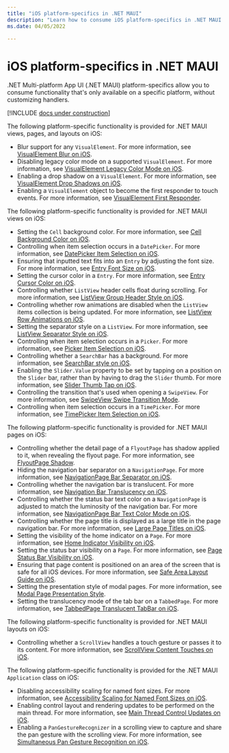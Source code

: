 ```yaml
---
title: "iOS platform-specifics in .NET MAUI"
description: "Learn how to consume iOS platform-specifics in .NET MAUI apps."
ms.date: 04/05/2022

---
```


# iOS platform-specifics in .NET MAUI

.NET Multi-platform App UI (.NET MAUI) platform-specifics allow you to consume functionality that's only available on a specific platform, without customizing handlers.

[!INCLUDE [docs under construction](~/includes/preview-note.md)]

The following platform-specific functionality is provided for .NET MAUI views, pages, and layouts on iOS:

- Blur support for any `VisualElement`. For more information, see [VisualElement Blur on iOS](visualelement-blur.md).
- Disabling legacy color mode on a supported `VisualElement`. For more information, see [VisualElement Legacy Color Mode on iOS](legacy-color-mode.md).
- Enabling a drop shadow on a `VisualElement`. For more information, see [VisualElement Drop Shadows on iOS](visualelement-drop-shadow.md).
- Enabling a `VisualElement` object to become the first responder to touch events. For more information, see [VisualElement First Responder](visualelement-first-responder.md).

The following platform-specific functionality is provided for .NET MAUI views on iOS:

- Setting the `Cell` background color. For more information, see [Cell Background Color on iOS](cell-background-color.md).
- Controlling when item selection occurs in a `DatePicker`. For more information, see [DatePicker Item Selection on iOS](datepicker-selection.md).
- Ensuring that inputted text fits into an `Entry` by adjusting the font size. For more information, see [Entry Font Size on iOS](entry-font-size.md).
- Setting the cursor color in a `Entry`. For more information, see [Entry Cursor Color on iOS](entry-cursor-color.md).
- Controlling whether `ListView` header cells float during scrolling. For more information, see [ListView Group Header Style on iOS](listview-group-header-style.md).
- Controlling whether row animations are disabled when the `ListView` items collection is being updated. For more information, see [ListView Row Animations on iOS](listview-row-animations.md).
- Setting the separator style on a `ListView`. For more information, see [ListView Separator Style on iOS](listview-separator-style.md).
- Controlling when item selection occurs in a `Picker`. For more information, see [Picker Item Selection on iOS](picker-selection.md).
- Controlling whether a `SearchBar` has a background. For more information, see [SearchBar style on iOS](searchbar-style.md).
- Enabling the `Slider.Value` property to be set by tapping on a position on the `Slider` bar, rather than by having to drag the `Slider` thumb. For more information, see [Slider Thumb Tap on iOS](slider-thumb.md).
- Controlling the transition that's used when opening a `SwipeView`. For more information, see [SwipeView Swipe Transition Mode](swipeview-swipetransitionmode.md).
- Controlling when item selection occurs in a `TimePicker`. For more information, see [TimePicker Item Selection on iOS](timepicker-selection.md).

The following platform-specific functionality is provided for .NET MAUI pages on iOS:

- Controlling whether the detail page of a `FlyoutPage` has shadow applied to it, when revealing the flyout page. For more information, see [FlyoutPage Shadow](flyoutpage-shadow.md).
- Hiding the navigation bar separator on a `NavigationPage`. For more information, see [NavigationPage Bar Separator on iOS](navigation-bar-separator.md).
- Controlling whether the navigation bar is translucent. For more information, see [Navigation Bar Translucency on iOS](navigation-bar-translucent.md).
- Controlling whether the status bar text color on a `NavigationPage` is adjusted to match the luminosity of the navigation bar. For more information, see [NavigationPage Bar Text Color Mode on iOS](status-bar-text-color.md).
- Controlling whether the page title is displayed as a large title in the page navigation bar. For more information, see [Large Page Titles on iOS](page-large-title.md).
- Setting the visibility of the home indicator on a `Page`. For more information, see [Home Indicator Visibility on iOS](page-home-indicator.md).
- Setting the status bar visibility on a `Page`. For more information, see [Page Status Bar Visibility on iOS](page-status-bar-visibility.md).
- Ensuring that page content is positioned on an area of the screen that is safe for all iOS devices. For more information, see [Safe Area Layout Guide on iOS](page-safe-area-layout.md).
- Setting the presentation style of modal pages. For more information, see [Modal Page Presentation Style](page-presentation-style.md).
- Setting the translucency mode of the tab bar on a `TabbedPage`. For more information, see [TabbedPage Translucent TabBar on iOS](tabbedpage-translucent-tabbar.md).

The following platform-specific functionality is provided for .NET MAUI layouts on iOS:

- Controlling whether a `ScrollView` handles a touch gesture or passes it to its content. For more information, see [ScrollView Content Touches on iOS](scrollview-content-touches.md).

The following platform-specific functionality is provided for the .NET MAUI `Application` class on iOS:

- Disabling accessibility scaling for named font sizes. For more information, see [Accessibility Scaling for Named Font Sizes on iOS](named-font-size-scaling.md).
- Enabling control layout and rendering updates to be performed on the main thread. For more information, see [Main Thread Control Updates on iOS](main-thread-updates-ui.md).
- Enabling a `PanGestureRecognizer` in a scrolling view to capture and share the pan gesture with the scrolling view. For more information, see [Simultaneous Pan Gesture Recognition on iOS](application-pan-gesture.md).
